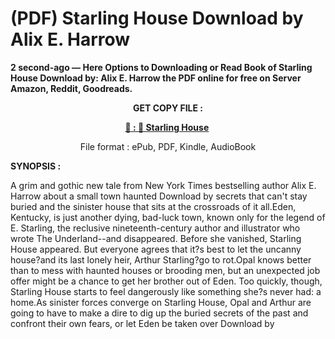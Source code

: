 # (PDF) Starling House Download by Alix E. Harrow

<p><strong>2 second-ago &mdash; Here Options to Downloading or Read Book of Starling House Download by: Alix E. Harrow the PDF online for free on Server Amazon, Reddit, Goodreads.</strong></p>
<p style="text-align: center;"><strong>GET COPY FILE :</strong></p>
<p style="text-align: center;"><strong><a href="https://us.ebookarea.xyz/?book=206306734-starling-house" target="_blank" rel="noopener">📢 : 🔗 Starling House</a>&nbsp;</strong></p>
<p style="text-align: center;">File format : ePub, PDF, Kindle, AudioBook</p>
<p><strong>SYNOPSIS :</strong></p>
<p>A grim and gothic new tale from New York Times bestselling author Alix E. Harrow about a small town haunted Download by secrets that can't stay buried and the sinister house that sits at the crossroads of it all.Eden, Kentucky, is just another dying, bad-luck town, known only for the legend of E. Starling, the reclusive nineteenth-century author and illustrator who wrote The Underland--and disappeared. Before she vanished, Starling House appeared. But everyone agrees that it?s best to let the uncanny house?and its last lonely heir, Arthur Starling?go to rot.Opal knows better than to mess with haunted houses or brooding men, but an unexpected job offer might be a chance to get her brother out of Eden. Too quickly, though, Starling House starts to feel dangerously like something she?s never had: a home.As sinister forces converge on Starling House, Opal and Arthur are going to have to make a dire to dig up the buried secrets of the past and confront their own fears, or let Eden be taken over Download by</p>
